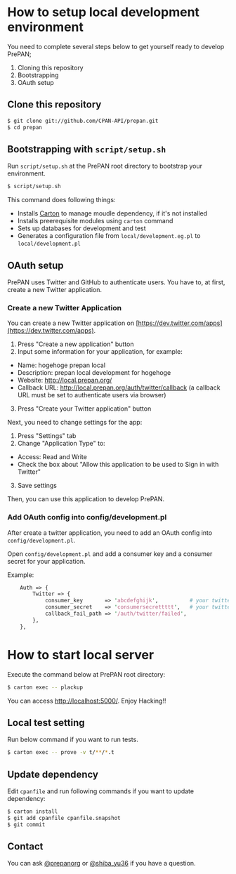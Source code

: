 # How to setup local development environment

You need to complete several steps below to get yourself ready to develop PrePAN;

1. Cloning this repository
2. Bootstrapping
3. OAuth setup

## Clone this repository

```sh
$ git clone git://github.com/CPAN-API/prepan.git
$ cd prepan
```

## Bootstrapping with `script/setup.sh`

Run `script/setup.sh` at the PrePAN root directory to bootstrap your environment.

```sh
$ script/setup.sh
```

This command does following things:

- Installs [Carton](https://metacpan.org/pod/Carton) to manage moudle dependency, if it's not installed
- Installs preerequisite modules using `carton` command
- Sets up databases for development and test
- Generates a configuration file from `local/development.eg.pl` to `local/development.pl`

## OAuth setup

PrePAN uses Twitter and GitHub to authenticate users. You have to, at first, create a new Twitter application.

### Create a new Twitter Application

You can create a new Twitter application on [https://dev.twitter.com/apps](https://dev.twitter.com/apps).

1. Press "Create a new application" button
2. Input some information for your application, for example:
  - Name: hogehoge prepan local
  - Description: prepan local development for hogehoge
  - Website: http://local.prepan.org/
  - Callback URL: http://local.prepan.org/auth/twitter/callback (a callback URL must be set to authenticate users via browser)
3. Press "Create your Twitter application" button

Next, you need to change settings for the app:

1. Press "Settings" tab
2. Change "Application Type" to:
  - Access: Read and Write
  - Check the box about "Allow this application to be used to Sign in with Twitter"
3. Save settings

Then, you can use this application to develop PrePAN.

### Add OAuth config into config/development.pl

After create a twitter application, you need to add an OAuth config into `config/development.pl`.

Open `config/development.pl` and add a consumer key and a consumer secret for your application.

Example:

```Perl
    Auth => {
        Twitter => {
            consumer_key       => 'abcdefghijk',          # your twitter consumer key
            consumer_secret    => 'consumersecrettttt',   # your twitter consumer secret
            callback_fail_path => '/auth/twitter/failed',
        },
    },
```


# How to start local server

Execute the command below at PrePAN root directory:

```sh
$ carton exec -- plackup
```

You can access [http://localhost:5000/](http://localhost:5000/). Enjoy Hacking!!

## Local test setting

Run below command if you want to run tests.

```sh
$ carton exec -- prove -v t/**/*.t
```

## Update dependency

Edit `cpanfile` and run following commands if you want to update dependency:

```sh
$ carton install
$ git add cpanfile cpanfile.snapshot
$ git commit
```

## Contact

You can ask [@prepanorg](http://twitter.com/prepanorg/) or [@shiba_yu36](http://twitter.com/shiba_yu36/) if you have a question.
